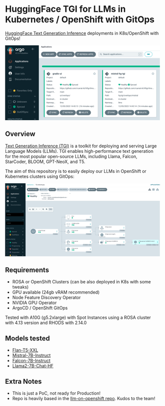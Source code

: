 # HuggingFace TGI for LLMs in Kubernetes / OpenShift with GitOps

[HuggingFace Text Generation Inference](https://github.com/huggingface/text-generation-inference) deployments in K8s/OpenShift with GitOps!

![LLM0](/assets/llm0.png)

## Overview

[Text Generation Inference (TGI)](https://huggingface.co/docs/text-generation-inference/index) is a toolkit for deploying and serving Large Language Models (LLMs). TGI enables high-performance text generation for the most popular open-source LLMs, including Llama, Falcon, StarCoder, BLOOM, GPT-NeoX, and T5.

The aim of this repository is to easily deploy our LLMs in OpenShift or Kubernetes clusters using GitOps: 

![LLM0](/assets/llm1.png)

## Requirements

- ROSA or OpenShift Clusters (can be also deployed in K8s with some tweaks)
- GPU available (24gb vRAM recommended)
- Node Feature Discovery Operator
- NVIDIA GPU Operator
- ArgoCD / OpenShift GitOps

Tested with A10G (g5.2xlarge) with Spot Instances using a ROSA cluster with 4.13 version and RHODS with 2.14.0

## Models tested

- [Flan-T5-XXL](https://huggingface.co/google/flan-t5-xxl)
- [Mistral-7B-Instruct](https://huggingface.co/mistralai/Mistral-7B-Instruct-v0.1)
- [Falcon-7B-Instruct](https://huggingface.co/tiiuae/falcon-7b-instruct)
- [Llama2-7B-Chat-HF](https://huggingface.co/meta-llama/Llama-2-7b-chat-hf)

## Extra Notes

- This is just a PoC, not ready for Production!
- Repo is heavily based in the [llm-on-openshift repo](https://github.com/rh-aiservices-bu/llm-on-openshift/tree/main/hf_tgis_deployment). Kudos to the team!